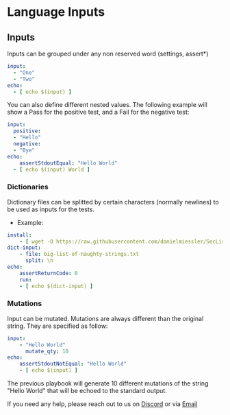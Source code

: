 # Language Inputs
## Inputs

Inputs can be grouped under any non reserved word (settings, assert*)

```yml
input:
  - "One"
  - "Two"
echo:
  - [ echo $(input) ]
```

You can also define different nested values. The following example will show a Pass for the positive test, and a Fail for the negative test:

```yml
input:
  positive:
  - "Hello"
  negative:
  - "Bye"
echo:
    assertStdoutEqual: "Hello World"
  - [ echo $(input) World ]
```

### Dictionaries

Dictionary files can be splitted by certain characters (normally newlines) to be used as inputs for the tests.

- Example:

```yaml
install:
    - [ wget -O https://raw.githubusercontent.com/danielmiessler/SecLists/master/Fuzzing/big-list-of-naughty-strings.txt ]
dict-input:
    - file: big-list-of-naughty-strings.txt
      split: \n
echo:
    assertReturnCode: 0
    run:
    - [ echo $(dict-input) ]
```

### Mutations

Input can be mutated. Mutations are always different than the original string. They are specified as follow:

```yaml
input:
    - "Hello World"
      mutate_qty: 10
echo:
    assertStdoutNotEqual: "Hello World"
    - [ echo $(input) ]
```

The previous playbook will generate 10 different mutations of the string "Hello World" that will be echoed to the standard output. 

If you need any help, please reach out to us on [Discord](https://discord.gg/F6Uzz7fc2s) or via [Email](mailto:support@satori-ci.com)
